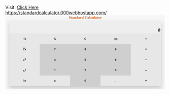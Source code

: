 Visit: <a href="https://mirez8328.github.io/StandardCalculator/"> Click Here </a> <br>
https://standardcalculator.000webhostapp.com/
![WebView](Standard.png)
